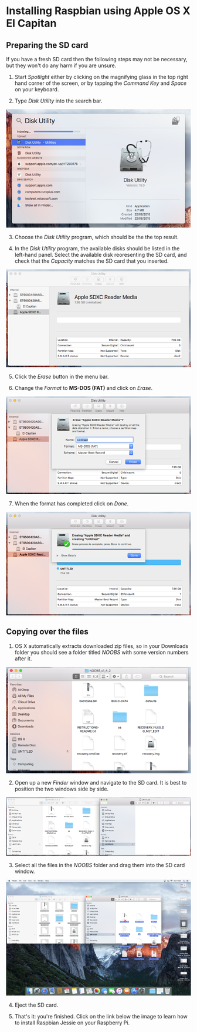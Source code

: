 # Installing Raspbian using Apple OS X El Capitan

## Preparing the SD card

If you have a fresh SD card then the following steps may not be necessary, but they won't do any harm if you are unsure.

1. Start *Spotlight* either by clicking on the magnifying glass in the top right hand corner of the screen, or by tapping the *Command Key* and *Space* on your keyboard.

2. Type *Disk Utility* into the search bar.

  ![Disk Utility](images/osx/1_diskutil.png)

3. Choose the *Disk Utility* program, which should be the the top result.

4. In the *Disk Utility* program, the available disks should be listed in the left-hand panel. Select the available disk reoresenting the SD card, and check that the *Capacity* matches the SD card that you inserted.

  ![SD Card](images/osx/2_sdcard.png)

5. Click the *Erase* button in the menu bar.

6. Change the *Format* to **MS-DOS (FAT)** and click on *Erase*.

  ![DOS](images/osx/3_dos.png)

7. When the format has completed click on *Done*.

  ![Format](images/osx/4_format.png)

## Copying over the files

1. OS X automatically extracts downloaded zip files, so in your Downloads folder you should see a folder titled *NOOBS* with some version numbers after it.

  ![NOOBS files](images/osx/5_files.png)

2. Open up a new *Finder* window and navigate to the SD card. It is best to position the two windows side by side.

  ![Ready to copy](images/osx/6_precopy.png)

3. Select all the files in the *NOOBS* folder and drag them into the SD card window.

  ![copying](images/osx/7_copy.png)

4. Eject the SD card.

4. That's it: you're finished. Click on the link below the image to learn how to install Raspbian Jessie on your Raspberry Pi.

